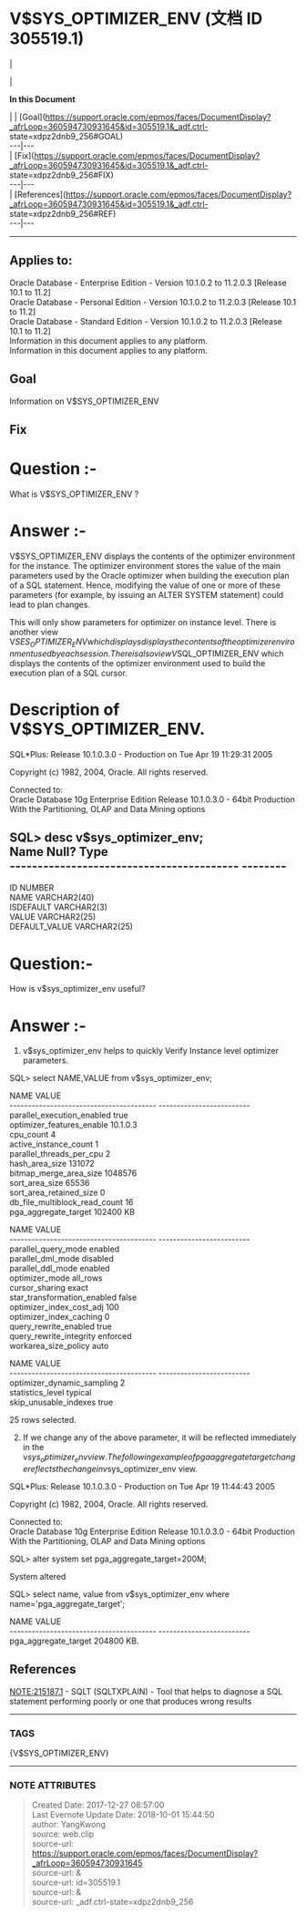 # V$SYS_OPTIMIZER_ENV (文档 ID 305519.1)

  

|

|

 **In this Document**  

| |
[Goal](https://support.oracle.com/epmos/faces/DocumentDisplay?_afrLoop=360594730931645&id=305519.1&_adf.ctrl-
state=xdpz2dnb9_256#GOAL)  
---|---  
|
[Fix](https://support.oracle.com/epmos/faces/DocumentDisplay?_afrLoop=360594730931645&id=305519.1&_adf.ctrl-
state=xdpz2dnb9_256#FIX)  
---|---  
|
[References](https://support.oracle.com/epmos/faces/DocumentDisplay?_afrLoop=360594730931645&id=305519.1&_adf.ctrl-
state=xdpz2dnb9_256#REF)  
---|---  
  
* * *

## Applies to:

Oracle Database - Enterprise Edition - Version 10.1.0.2 to 11.2.0.3 [Release
10.1 to 11.2]  
Oracle Database - Personal Edition - Version 10.1.0.2 to 11.2.0.3 [Release
10.1 to 11.2]  
Oracle Database - Standard Edition - Version 10.1.0.2 to 11.2.0.3 [Release
10.1 to 11.2]  
Information in this document applies to any platform.  
Information in this document applies to any platform.  
  

## Goal

Information on V$SYS_OPTIMIZER_ENV

## Fix

Question :-  
============

What is V$SYS_OPTIMIZER_ENV ?

Answer :-  
=================

V$SYS_OPTIMIZER_ENV displays the contents of the optimizer environment for the
instance. The optimizer environment stores the value of the main parameters
used by the Oracle optimizer when building the execution plan of a SQL
statement. Hence, modifying the value of one or more of these parameters (for
example, by issuing an ALTER SYSTEM statement) could lead to plan changes.

This will only show parameters for optimizer on instance level. There is
another view V$SES_OPTIMIZER_ENV which displays  
displays the contents of the optimizer environment used by each session.There
is also view V$SQL_OPTIMIZER_ENV which displays the contents of the optimizer
environment used to build the execution plan of a SQL cursor.

  
Description of V$SYS_OPTIMIZER_ENV.  
=======================================

SQL*Plus: Release 10.1.0.3.0 - Production on Tue Apr 19 11:29:31 2005

Copyright (c) 1982, 2004, Oracle. All rights reserved.

  
Connected to:  
Oracle Database 10g Enterprise Edition Release 10.1.0.3.0 - 64bit Production  
With the Partitioning, OLAP and Data Mining options

SQL> desc v$sys_optimizer_env;  
Name Null? Type  
\----------------------------------------- --------
----------------------------  
ID NUMBER  
NAME VARCHAR2(40)  
ISDEFAULT VARCHAR2(3)  
VALUE VARCHAR2(25)  
DEFAULT_VALUE VARCHAR2(25)

Question:-  
==========

How is v$sys_optimizer_env useful?

Answer :-  
=======

1) v$sys_optimizer_env helps to quickly Verify Instance level optimizer
parameters.

SQL> select NAME,VALUE from v$sys_optimizer_env;

NAME VALUE  
\---------------------------------------- -------------------------  
parallel_execution_enabled true  
optimizer_features_enable 10.1.0.3  
cpu_count 4  
active_instance_count 1  
parallel_threads_per_cpu 2  
hash_area_size 131072  
bitmap_merge_area_size 1048576  
sort_area_size 65536  
sort_area_retained_size 0  
db_file_multiblock_read_count 16  
pga_aggregate_target 102400 KB

NAME VALUE  
\---------------------------------------- -------------------------  
parallel_query_mode enabled  
parallel_dml_mode disabled  
parallel_ddl_mode enabled  
optimizer_mode all_rows  
cursor_sharing exact  
star_transformation_enabled false  
optimizer_index_cost_adj 100  
optimizer_index_caching 0  
query_rewrite_enabled true  
query_rewrite_integrity enforced  
workarea_size_policy auto

NAME VALUE  
\---------------------------------------- -------------------------  
optimizer_dynamic_sampling 2  
statistics_level typical  
skip_unusable_indexes true

25 rows selected.

  
2) If we change any of the above parameter, it will be reflected immediately
in the v$sys_optimizer_env view.  
The following example of pga aggregate target change reflects the change in
v$sys_optimizer_env view.

SQL*Plus: Release 10.1.0.3.0 - Production on Tue Apr 19 11:44:43 2005

Copyright (c) 1982, 2004, Oracle. All rights reserved.

  
Connected to:  
Oracle Database 10g Enterprise Edition Release 10.1.0.3.0 - 64bit Production  
With the Partitioning, OLAP and Data Mining options

SQL> alter system set pga_aggregate_target=200M;

System altered

SQL> select name, value from v$sys_optimizer_env where
name='pga_aggregate_target';  
  
NAME VALUE  
\---------------------------------------- -------------------------  
pga_aggregate_target 204800 KB.

## References

[NOTE:215187.1](https://support.oracle.com/epmos/faces/DocumentDisplay?parent=DOCUMENT&sourceId=305519.1&id=215187.1)
\- SQLT (SQLTXPLAIN) - Tool that helps to diagnose a SQL statement performing
poorly or one that produces wrong results  
  
  
  



---
### TAGS
{V$SYS_OPTIMIZER_ENV}

---
### NOTE ATTRIBUTES
>Created Date: 2017-12-27 08:57:00  
>Last Evernote Update Date: 2018-10-01 15:44:50  
>author: YangKwong  
>source: web.clip  
>source-url: https://support.oracle.com/epmos/faces/DocumentDisplay?_afrLoop=360594730931645  
>source-url: &  
>source-url: id=305519.1  
>source-url: &  
>source-url: _adf.ctrl-state=xdpz2dnb9_256  